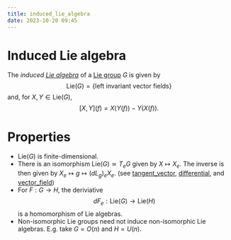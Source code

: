 ```yaml
---
title: induced_lie_algebra
date: 2023-10-20 09:45
---
```

# Induced Lie algebra
The *induced [Lie algebra](lie_algebra.md)* of a [Lie group](lie_group.md) $G$ is given by
$$
\text{Lie}(G) = \left\lbrace{\text{left invariant vector fields}}\right\rbrace
$$
and, for $X,Y\in\text{Lie}(G)$,
$$
\left[{X,Y}\right](f) = X(Y(f))-Y(X(f)).
$$

# Properties
- $\text{Lie}(G)$ is finite-dimensional.
- There is an isomorphism $\text{Lie}(G)\simeq T_e G$ given by $X\mapsto X_e$. The inverse is then given by $X_e \mapsto g\mapsto (dL_g)_eX_e$. (see [tangent_vector](tangent_vector.md), [differential](differential.md), and [vector_field](vector_field.md))
- For $F:G\to H$, the deriviative
  $$
  dF_e : \text{Lie}(G) \to \text{Lie}(H)
  $$
  is a homomorphism of Lie algebras.
- Non-isomorphic Lie groups need not induce non-isomorphic Lie algebras. E.g. take $G=O(n)$ and $H=U(n)$.
